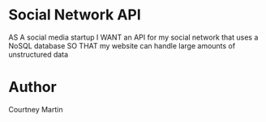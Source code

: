 # Social Network API

AS A social media startup
I WANT an API for my social network that uses a NoSQL database
SO THAT my website can handle large amounts of unstructured data

# Author

Courtney Martin
